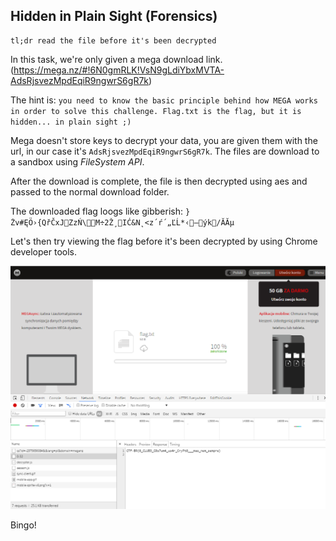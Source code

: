 ## Hidden in Plain Sight (Forensics)
	tl;dr read the file before it's been decrypted

In this task, we're only given a mega download link.(https://mega.nz/#!6N0gmRLK!VsN9gLdiYbxMVTA-AdsRjsvezMpdEqiR9ngwrS6gR7k)

The hint is: `you need to know the basic principle behind how MEGA works in order to solve this challenge. Flag.txt is the flag, but it is hidden... in plain sight ;)`

Mega doesn't store keys to decrypt your data, you are given them with the url, in our case it's `AdsRjsvezMpdEqiR9ngwrS6gR7k`. The files are download to a sandbox using *FileSystem API*.

After the download is complete, the file is then decrypted using aes and passed to the normal download folder.

The downloaded flag loogs like gibberish: `}Żv#ĘÖ›{QřČxJZzŃ\M÷2Ž¸IĆ&N˛<­z´ŕ´„ĽĹ*‹—ýk/ĂĂµ`

Let's then try viewing the flag before it's been decrypted by using Chrome developer tools.

![img1](scr1.png)

Bingo!